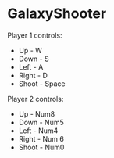 # GalaxyShooter

Player 1 controls:    
   * Up - W  
   * Down - S  
   * Left - A  
   * Right - D  
   * Shoot - Space  
  
Player 2 controls:    
 * Up - Num8  
 * Down - Num5  
 * Left - Num4  
 * Right - Num 6  
 * Shoot - Num0
